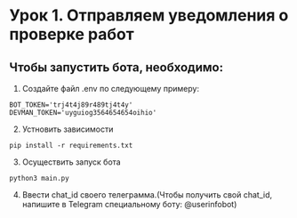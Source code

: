 # Урок 1. Отправляем уведомления о проверке работ
## Чтобы запустить бота, необходимо:

1. Создайте файл .env по следующему примеру:
```
BOT_TOKEN='trj4t4j89r489tj4t4y'
DEVMAN_TOKEN='uyguiog3564654654oihio'
```
2. Устновить зависимости
```shell
pip install -r requirements.txt
```
3. Осуществить запуск бота
```shell
python3 main.py
```
4. Ввести chat_id своего телеграмма.(Чтобы получить свой chat_id, напишите в Telegram специальному боту: @userinfobot)
